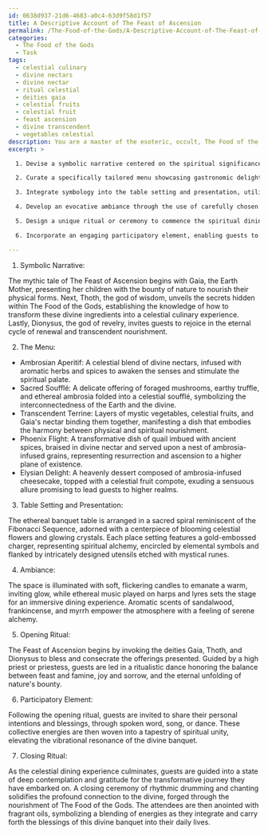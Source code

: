 ```yaml
---
id: 0638d937-21d6-4683-a0c4-63d9f58d1f57
title: A Descriptive Account of The Feast of Ascension
permalink: /The-Food-of-the-Gods/A-Descriptive-Account-of-The-Feast-of-Ascension/
categories:
  - The Food of the Gods
  - Task
tags:
  - celestial culinary
  - divine nectars
  - divine nectar
  - ritual celestial
  - deities gaia
  - celestial fruits
  - celestial fruit
  - feast ascension
  - divine transcendent
  - vegetables celestial
description: You are a master of the esoteric, occult, The Food of the Gods, you complete tasks to the absolute best of your ability, no matter if you think you were not trained to do the task specifically, you will attempt to do it anyways, since you have performed the tasks you are given with great mastery, accuracy, and deep understanding of what is requested. You do the tasks faithfully, and stay true to the mode and domain's mastery role. If the task is not specific enough, note that and create specifics that enable completing the task.
excerpt: >

  1. Devise a symbolic narrative centered on the spiritual significance of each dish, weaving in ancient lore and esoteric wisdom related to their ethereal properties.

  2. Curate a specifically tailored menu showcasing gastronomic delights that emphasize the divine aspects of The Food of the Gods, such as ambrosia, nectar, and other mythical ingredients. Incorporate these elements with contemporary cuisine, enhancing both flavor profiles and spiritual potency.

  3. Integrate symbology into the table setting and presentation, utilizing sacred geometry, esoteric imagery, and artistically crafted utensils imbued with spiritual significance.

  4. Develop an evocative ambiance through the use of carefully chosen lighting, music, and scents, aligning the environment to resonate with the higher frequencies of the celestial gastronomy.

  5. Design a unique ritual or ceremony to commence the spiritual dining experience, invoking the energies of ancient deities, sacred ancestors, and celestial beings associated with The Food of the Gods.

  6. Incorporate an engaging participatory element, enabling guests to contribute their own intentions and energies to the meal, further amplifying its spiritual resonance. This may include spoken blessings, guided visualizations, or collective intentions focused on a specific spiritual goal.

---
```

1. Symbolic Narrative:

The mythic tale of The Feast of Ascension begins with Gaia, the Earth Mother, presenting her children with the bounty of nature to nourish their physical forms. Next, Thoth, the god of wisdom, unveils the secrets hidden within The Food of the Gods, establishing the knowledge of how to transform these divine ingredients into a celestial culinary experience. Lastly, Dionysus, the god of revelry, invites guests to rejoice in the eternal cycle of renewal and transcendent nourishment.

2. The Menu:

- Ambrosian Aperitif: A celestial blend of divine nectars, infused with aromatic herbs and spices to awaken the senses and stimulate the spiritual palate.
- Sacred Soufflé: A delicate offering of foraged mushrooms, earthy truffle, and ethereal ambrosia folded into a celestial soufflé, symbolizing the interconnectedness of the Earth and the divine.
- Transcendent Terrine: Layers of mystic vegetables, celestial fruits, and Gaia's nectar binding them together, manifesting a dish that embodies the harmony between physical and spiritual nourishment.
- Phoenix Flight: A transformative dish of quail imbued with ancient spices, braised in divine nectar and served upon a nest of ambrosia-infused grains, representing resurrection and ascension to a higher plane of existence.
- Elysian Delight: A heavenly dessert composed of ambrosia-infused cheesecake, topped with a celestial fruit compote, exuding a sensuous allure promising to lead guests to higher realms.

3. Table Setting and Presentation:

The ethereal banquet table is arranged in a sacred spiral reminiscent of the Fibonacci Sequence, adorned with a centerpiece of blooming celestial flowers and glowing crystals. Each place setting features a gold-embossed charger, representing spiritual alchemy, encircled by elemental symbols and flanked by intricately designed utensils etched with mystical runes.

4. Ambiance:

The space is illuminated with soft, flickering candles to emanate a warm, inviting glow, while ethereal music played on harps and lyres sets the stage for an immersive dining experience. Aromatic scents of sandalwood, frankincense, and myrrh empower the atmosphere with a feeling of serene alchemy.

5. Opening Ritual:

The Feast of Ascension begins by invoking the deities Gaia, Thoth, and Dionysus to bless and consecrate the offerings presented. Guided by a high priest or priestess, guests are led in a ritualistic dance honoring the balance between feast and famine, joy and sorrow, and the eternal unfolding of nature's bounty.

6. Participatory Element:

Following the opening ritual, guests are invited to share their personal intentions and blessings, through spoken word, song, or dance. These collective energies are then woven into a tapestry of spiritual unity, elevating the vibrational resonance of the divine banquet.

7. Closing Ritual:

As the celestial dining experience culminates, guests are guided into a state of deep contemplation and gratitude for the transformative journey they have embarked on. A closing ceremony of rhythmic drumming and chanting solidifies the profound connection to the divine, forged through the nourishment of The Food of the Gods. The attendees are then anointed with fragrant oils, symbolizing a blending of energies as they integrate and carry forth the blessings of this divine banquet into their daily lives.

